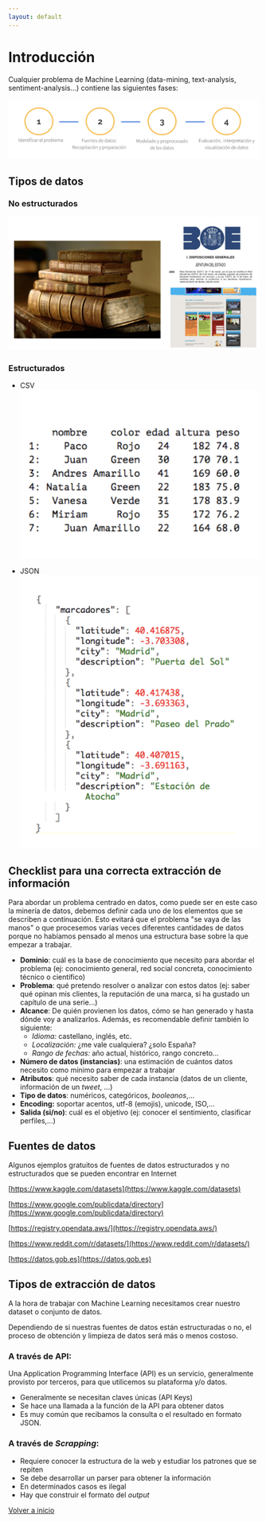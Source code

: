 ```yaml
---
layout: default
---
```


# Introducción

Cualquier problema de Machine Learning (data-mining, text-analysis, sentiment-analysis…) contiene las siguientes fases:

![Pasos](assets/img/intro_1.png "Pasos")

## Tipos de datos

### No estructurados

![Pasos](assets/img/intro_22.png "Fuentes de datos no estructuradas")

### Estructurados

* CSV
![Pasos](assets/img/intro_3.png "CSV")

* JSON
![Pasos](assets/img/intro_4.png "JSON")

## Checklist para una correcta extracción de información

Para abordar un problema centrado en datos, como puede ser en este caso la minería de datos, debemos definir cada uno de los elementos que se describen a continuación. Esto evitará que el problema "se vaya de las manos" o que procesemos varias veces diferentes cantidades de datos porque no habíamos pensado al menos una estructura base sobre la que empezar a trabajar. 

+ **Dominio**: cuál es la base de conocimiento que necesito para abordar el problema (ej: conocimiento general, red social concreta, conocimiento técnico o científico)
+ **Problema**: qué pretendo resolver o analizar con estos datos (ej: saber qué opinan mis clientes, la reputación de una marca, si ha gustado un capítulo de una serie...)
+ **Alcance**: De quién provienen los datos, cómo se han generado y hasta dónde voy a analizarlos. Además, es recomendable definir también lo siguiente:
	+ *Idioma:* castellano, inglés, etc.
	+ *Localización:* ¿me vale cualquiera? ¿solo España?
	+ *Rango de fechas:* año actual, histórico, rango concreto...
+ **Número de datos (instancias)**: una estimación de cuántos datos necesito como mínimo para empezar a trabajar
+ **Atributos**: qué necesito saber de cada instancia (datos de un cliente, información de un *tweet*, ...)
+ **Tipo de datos**: numéricos, categóricos, *booleanos*,...
+ **Encoding:** soportar acentos, utf-8 (emojis), unicode, ISO,...
+ **Salida (si/no)**: cuál es el objetivo (ej: conocer el sentimiento, clasificar perfiles,...)

## Fuentes de datos

Algunos ejemplos gratuitos de fuentes de datos estructurados y no estructurados que se pueden encontrar en Internet

[https://www.kaggle.com/datasets](https://www.kaggle.com/datasets)

[https://www.google.com/publicdata/directory](https://www.google.com/publicdata/directory)

[https://registry.opendata.aws/](https://registry.opendata.aws/)

[https://www.reddit.com/r/datasets/](https://www.reddit.com/r/datasets/)

[https://datos.gob.es](https://datos.gob.es)

## Tipos de extracción de datos 

A la hora de trabajar con Machine Learning necesitamos crear nuestro dataset o conjunto de datos. 

Dependiendo de si nuestras fuentes de datos están estructuradas o no, el proceso de obtención y limpieza de datos será más o menos costoso.


### A través de API:

Una Application Programming Interface (API) es un servicio, generalmente provisto por terceros, para que utilicemos su plataforma y/o datos.

* Generalmente se necesitan claves únicas (API Keys)
* Se hace una llamada a la función de la API para obtener datos
* Es muy común que recibamos la consulta o el resultado en formato JSON.

### A través de _Scrapping_:

* Requiere conocer la estructura de la web y estudiar los patrones que se repiten
* Se debe desarrollar un parser para obtener la información
* En determinados casos es ilegal
* Hay que construir el formato del _output_


[Volver a inicio](./)